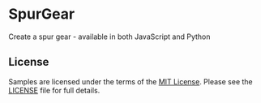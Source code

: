 # SpurGear
Create a spur gear - available in both JavaScript and Python

## License
Samples are licensed under the terms of the [MIT License](http://opensource.org/licenses/MIT). Please see the [LICENSE](LICENSE) file for full details.
